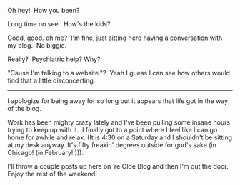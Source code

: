 Oh hey!  How you been? 

Long time no see.  How's the kids? 

Good, good. oh me?  I'm fine, just sitting here having a conversation
with my blog.  No biggie.

Really?  Psychiatric help? Why?

"Cause I'm talking to a website."?  Yeah I guess I can see how others
would find that a little disconcerting.

-------

I apologize for being away for so long but it appears that life got in
the way of the blog.

Work has been mighty crazy lately and I've been pulling some insane
hours trying to keep up with it.  I finally got to a point where I feel
like I can go home for awhile and relax. (It is 4:30 on a Saturday and I
shouldn't be sitting at my desk anyway. It's fifty freakin' degrees
outside for god's sake (in Chicago! (in February!!))).

I'll throw a couple posts up here on Ye Olde Blog and then I'm out the
door. Enjoy the rest of the weekend!
